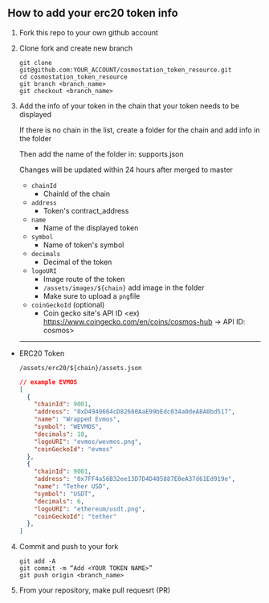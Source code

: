 ## How to add your erc20 token info

1. Fork this repo to your own github account

2. Clone fork and create new branch

   ```shell
   git clone git@github.com:YOUR_ACCOUNT/cosmostation_token_resource.git
   cd cosmostation_token_resource
   git branch <branch_name>
   git checkout <branch_name>
   ```

3. Add the info of your token in the chain that your token needs to be displayed

   If there is no chain in the list, create a folder for the chain and add info in the folder

   Then add the name of the folder in: supports.json

   Changes will be updated within 24 hours after merged to master

   - `chainId`
     - ChainId of the chain
   - `address`
     - Token's contract_address
   - `name`
     - Name of the displayed token
   - `symbol`
     - Name of token's symbol
   - `decimals`
     - Decimal of the token
   - `logoURI`
     - Image route of the token
     - `/assets/images/${chain}` add image in the folder
     - Make sure to upload a `png`file
   - `coinGeckoId` (optional)
     - Coin gecko site's API ID <ex) https://www.coingecko.com/en/coins/cosmos-hub -> API ID: cosmos>

   ---

- ERC20 Token

  `/assets/erc20/${chain}/assets.json`

  ```json
  // example EVMOS
  [
    {
      "chainId": 9001,
      "address": "0xD4949664cD82660AaE99bEdc034a0deA8A0bd517",
      "name": "Wrapped Evmos",
      "symbol": "WEVMOS",
      "decimals": 18,
      "logoURI": "evmos/wevmos.png",
      "coinGeckoId": "evmos"
    },
    {
      "chainId": 9001,
      "address": "0x7FF4a56B32ee13D7D4D405887E0eA37d61Ed919e",
      "name": "Tether USD",
      "symbol": "USDT",
      "decimals": 6,
      "logoURI": "ethereum/usdt.png",
      "coinGeckoId": "tether"
    },
  ]
  ```

4. Commit and push to your fork

   ```shell
   git add -A
   git commit -m “Add <YOUR TOKEN NAME>”
   git push origin <branch_name>
   ```

5. From your repository, make pull requesrt (PR)
